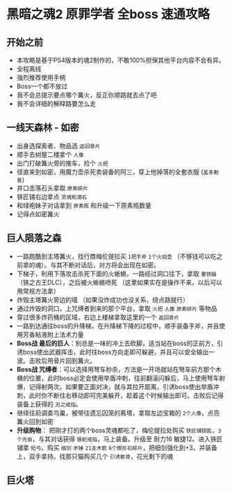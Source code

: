 # 黑暗之魂2 原罪学者 全boss 速通攻略

## 开始之前

* 本攻略是基于PS4版本的魂2制作的，不敢100%担保其他平台内容不会有异。
* 全程离线
* 强烈推荐使用手柄
* Boss一个都不放过
* 我不会总提示要点哪个篝火，反正你顺路就去点了吧
* 我不会详细的解释路要怎么走

## 一线天森林 - 如密

* 出身选探索者、物品选 `返回骨片`
* 顺手去树屋二楼拿个 `人像`
* 出门打破篝火旁的推车，捡个 `火把`
* 径直来到如密，用魔力壶杀死卖装备的阿三，穿上他掉落的全套衣服 (`盖多勒套`)
* 井口击落石头拿取 `原素碎片`
* 铁匠铺右边拿点 `灵魂和滴石`
* 和绿袍妹子对话拿到 `原素瓶` 和升级一下原素瓶数量
* 记得点如密篝火

## 巨人陨落之森

* 一路跑酷到主塔篝火，找行商梅伦提拉买 `1把手斧` `1个火焰壶` （不够钱可以吃之前拿的魂）。与其不断对话后，对方将会出现在如密。
* 下梯子，利用下落攻击杀死下面的火蜥蜴，一路经过洞口往下，拿取 `重铁錀`（铁之古王DLC），之后被火蜥蜴喷死 （这里如果实在是操作不来，以后可以用常规方法拿）
* 炸毁主塔篝火旁边的墙 （如果没炸成功也没关系，绕点路就行）
* 通过炸毁的洞口，上咒缚者到来的那个平台，拿取 `火把` `人像` `原素碎片` 等物品
* 穿过很多炸药桶的区域，右边上楼梯拿取这里的一个 `返回骨片`
* 一路到达通往boss的升降梯，在升降梯下降的过程中，顺手装备手斧，并且使用芳香粘液附上法术力量
* **Boss战 最后的巨人**：别总是一味的冲上去砍脚，适当站在boss的正前方，引诱boss使出武器挥击，此时往boss方向走即可躲避，并且可以安全输出一波。击败后用骨片回到篝火。
* **Boss战 咒缚者**：可以选择用弩车秒杀，方法是一开场就站在弩车前方那个木桶的位置，此时boss必定会使用举盾冲刺，往前翻滚闪躲后，马上使用弩车射爆，记得射两次。如果要正面对决，就与其拉开距离，引诱boss使出举盾冲刺，此时你不断往右移动即可完美躲开，趁着这个时候输出即可。击败后记得装备上获得的 `刃之戒指`。
* 继续往前调查鸟巢，被带往遗忘囚笼的离塔，拿取左边宝箱的 `2个人像`，点亮篝火回到如密
* **升级购物**： 把刚才打的两个boss灵魂都吃了，梅伦提拉处购买
`铁匠铺钥匙`，`3个光虫`，与其对话获得 `银蛇戒指`，马上装备。升级至 耐力16 敏捷12。进入铁匠铺拿 `短弓`，购买 `细剑` `矛锤` `21支木箭` `6个楔形石碎片`，把细剑强化到+3，并装备上，双手拿持。找那只猫购买几个 `引诱骸骨`，花光剩下的魂

## 巨火塔
